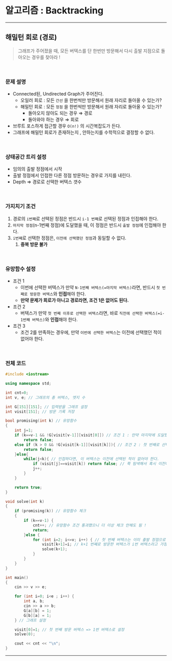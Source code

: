 # 알고리즘 : Backtracking

---

## 해밀턴 회로 (경로)

> 그래프가 주어졌을 때, 모든 버텍스를 단 한번만 방문해서 다시 출발 지점으로 돌아오는 경우를 찾아라 !
> 

<br>

### 문제 설명

- Connected된, Undirected Graph가 주어진다.
    - 오일러 회로 : 모든 `간선` 을 한번씩만 방문해서 원래 자리로 돌아올 수 있는가?
    - 해밀턴 회로 : 모든 `정점` 을 한번씩만 방문해서 원래 자리로 돌아올 수 있는가?
        - 돌아오지 않아도 되는 경우 ⇒ 경로
        - 돌아와야 하는 경우 ⇒ 회로
- 브루트 포스하게 접근할 경우 `O(n!)` 의 시간복잡도가 든다.
- 그래프에 해밀턴 회로가 존재하는지 , 안하는지를 수학적으로 결정할 수 없다.

<br>

### 상태공간 트리 설정

- 임의의 출발 정점에서 시작
- 출발 정점에서 인접한 다른 정점 방문하는 경우로 가지를 내린다.
- Depth ⇒ 경로로 선택한 버텍스 갯수

<br>

### 가지치기 조건

1. 경로의 `i번째`로 선택된 정점은 반드시 `i-1 번째`로 선택된 정점과 인접해야 한다.
2. `마지막 정점`(n-1번째 정점)에 도달했을 때, 이 정점은 반드시 `출발 정점`에 인접해야 한다.
3. `i번째`로 선택한 정점은, `이전에 선택했던 정점`과 동일할 수 없다.
    1. **중복 방문 불가**

<br>

### 유망함수 설정

- 조건 1
    - 이번에 선택한 버텍스가 만약 `N-1번째 버텍스(=마지막 버텍스)`라면, 반드시 `첫 번째로 방문한 버텍스`와 **인접**해야 한다.
    - **만약 문제가 회로가 아니고 경로라면, 조건 1은 없어도 된다.**
- 조건 2
    - 버텍스가 만약 `첫 번째 이후로 선택한 버텍스`라면, 바로 `직전에 선택한 버텍스(=i-1번째 버텍스)`와 **인접**해야 한다.
- 조건 3
    - 조건 2를 만족하는 경우에, 만약 `이번에 선택한 버텍스`는 이전에 선택했던 적이 없어야 한다.

<br>

### 전체 코드

```cpp
#include <iostream>

using namespace std;

int cnt=0;
int v, e; // 그래프의 총 버텍스, 엣지 수 

int G[151][151]; // 입력받을 그래프 설정
int visit[151]; // 방문 기록 저장

bool promising(int k) // 유망함수
{
    int j=1;
    if (k==v-1 && !G[visit[v-1]][visit[0]]) // 조건 1 : 만약 마지막에 도달했다면, 첫 번째로 선택한 버텍스와 인접해야 한다.
        return false;
    else if (k > 0 && !G[visit[k-1]][visit[k]]){ // 조건 2 : 첫 번째로 선택한 버텍스가 아니라면, 바로 직전에 선택한 버텍스와 인접해야 한다.
        return false;
    }else{
        while(j<k){ // 인접하다면, 이 버텍스는 이전에 선택된 적이 없어야 한다. 
            if (visit[j]==visit[k]) return false; // 쭉 탐색해서 혹시 이전에 선택된 적 있다면 탈락
            j++;
        }
    }

    return true;
}

void solve(int k)
{
    if (promising(k)) // 유망함수 체크
    {
        if (k==v-1) {
            cnt++; // 유망함수 조건 통과했으니 더 이상 체크 안해도 됨 !
            return;
        }else {
            for (int i=2; i<=v; i++) { // 첫 번째 버텍스는 이미 출발 정점으로 설정했으므로 무조건 갈 필요 없음. 첫 번째 제외한 다른 모든 버텍스 경우의 수 탐색
                visit[k+1]=i; // k+1 번째로 방문한 버텍스가 i번 버텍스라고 가정하고 뿌리 내리기
                solve(k+1);
            }
        }
    }
}

int main()
{
    cin >> v >> e;

    for (int i=0; i<e ; i++) {
        int a, b;
        cin >> a >> b;
        G[a][b] = 1;
        G[b][a] = 1;
    } // 그래프 설정

    visit[0]=1; // 첫 번째 방문 버텍스 => 1번 버텍스로 설정
    solve(0);

    cout << cnt << "\n";
}
```

---
